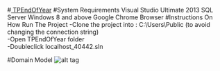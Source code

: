 #<u> TPEndOfYear</u>
#System Requirements
      Visual Studio Ultimate 2013
      SQL Server 
      Windows 8 and above
      Google Chrome Browser
#Instructions On How Run The Project
  -Clone the project into : ‪C:\Users\Public (to avoid changing the connection string)<br/>
  -Open TPEndOfYear folder  <br/>
  -Doubleclick localhost_40442.sln<br/>
  
#Domain Model
![alt tag](https://raw.githubusercontent.com/username/projectname/branch/path/to/https://cloud.githubusercontent.com/assets/10824003/21251314/87b77b12-c355-11e6-86eb-fdb46d8b6ee2.jpg)
 
